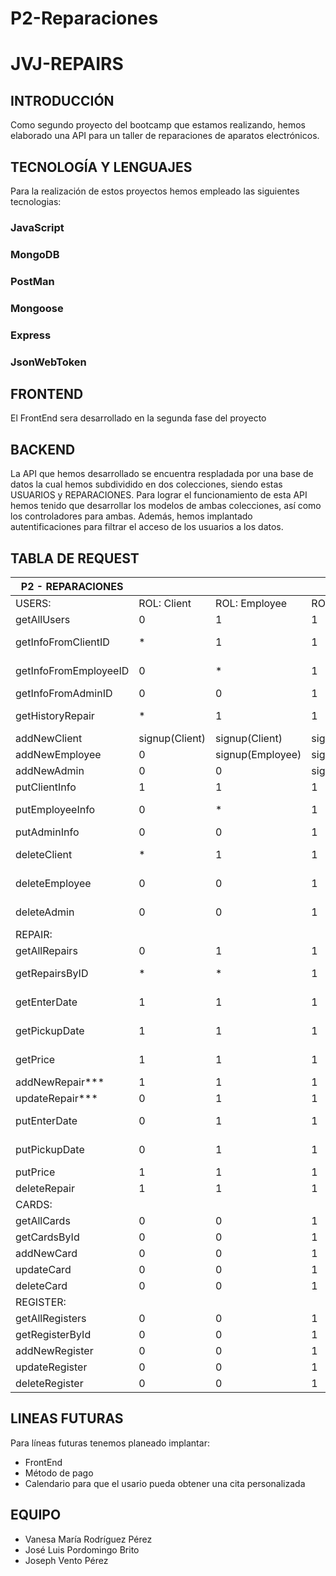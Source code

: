 # P2-Reparaciones

# JVJ-REPAIRS

## INTRODUCCIÓN

Como segundo proyecto del bootcamp que estamos realizando, hemos elaborado una API para un taller de reparaciones de aparatos electrónicos.


## TECNOLOGÍA Y LENGUAJES

Para la realización de estos proyectos hemos empleado las siguientes tecnologias: 

### JavaScript
### MongoDB
### PostMan
### Mongoose
### Express
### JsonWebToken

## FRONTEND

El FrontEnd sera desarrollado en la segunda fase del proyecto 


## BACKEND

La API que hemos desarrollado se encuentra respladada por una base de datos la cual hemos subdividido en dos colecciones, siendo estas USUARIOS y REPARACIONES. 
Para lograr el funcionamiento de esta API hemos tenido que desarrollar los modelos de ambas colecciones,
así como los controladores para ambas. Además, hemos implantado autentificaciones para filtrar el acceso
de los usuarios a los datos.

## TABLA DE REQUEST

| P2 - REPARACIONES     |                |                  |                  | Comprobaciones de rol:               |                                        |
|-----------------------|----------------|------------------|------------------|--------------------------------------|----------------------------------------|
| USERS:                | ROL: Client    | ROL: Employee    | ROL: Admin       | Middleware                           | Endpoints                              |
| getAllUsers           | 0              | 1                | 1                | auth + checkRol                      | GET: /api/users/                       |
| getInfoFromClientID   | *              | 1                | 1                | auth + checkRolFirstAndIdBefore      | GET: /api/users/client/:idUser         |
| getInfoFromEmployeeID | 0              | *                | 1                | auth + checkRolFirstAdminAndIdBefore | GET: /api/users/employee/:idUser       |
| getInfoFromAdminID    | 0              | 0                | 1                | auth + checkRolAdmin                 | GET: /api/users/admin/:idUser          |
| getHistoryRepair      | *              | 1                | 1                | auth + checkRolFirstAndIdBefore      | GET: /api/users/:idUser/historyrepair  |
| addNewClient          | signup(Client) | signup(Client)   | signup(Client)   |                                      | POST: /api/users/client/               |
| addNewEmployee        | 0              | signup(Employee) | signup(Employee) |                                      | POST: /api/users/employee/             |
| addNewAdmin           | 0              | 0                | signup(Admin)    |                                      | POST: /api/users/admin/                |
| putClientInfo         | 1              | 1                | 1                | auth                                 | PUT: /api/users/client/:idUser         |
| putEmployeeInfo       | 0              | *                | 1                | auth + checkRolFirstAdminAndIdBefore | PUT: /api/users/employee/:idUser       |
| putAdminInfo          | 0              | 0                | 1                | auth + checkRolAdmin                 | PUT: /api/users/admin/:idUser          |
| deleteClient          | *              | 1                | 1                | auth + checkRolFirstAndIdBefore      | DELETE: /api/users/client/:idUser      |
| deleteEmployee        | 0              | 0                | 1                | auth + checkRolAdmin                 | DELETE: /api/users/employee/:idUser    |
| deleteAdmin           | 0              | 0                | 1                | auth + checkRolAdmin                 | DELETE: /api/users/admin/:idUser       |
| REPAIR:               |                |                  |                  |                                      |                                        |
| getAllRepairs         | 0              | 1                | 1                | auth + checkRol                      | GET: /api/repairs/                     |
| getRepairsByID        | *              | *                | 1                | auth + checkRolFirstAndIdBefore      | GET: /api/repairs/:idRepair            |
| getEnterDate          | 1              | 1                | 1                | auth + checkRolFirstAndIdBefore      | GET: /api/repairs/:idRepair/enterdate  |
| getPickupDate         | 1              | 1                | 1                | auth + checkRolFirstAndIdBefore      | GET: /api/repairs/:idRepair/pickupdate |
| getPrice              | 1              | 1                | 1                | auth + checkRolFirstAndIdBefore      | GET: /api/repairs/:idRepair/price      |
| addNewRepair***       | 1              | 1                | 1                | auth                                 | POST: /api/repairs/                    |
| updateRepair***       | 0              | 1                | 1                | auth + checkRol                      | PUT: /api/repairs/:idRepair            |
| putEnterDate          | 0              | 1                | 1                | auth + checkRol                      | PUT: /api/repairs/:idRepair/enterdate  |
| putPickupDate         | 0              | 1                | 1                | auth + checkRol                      | PUT: /api/repairs/:idRepair/pickupdate |
| putPrice              | 1              | 1                | 1                | auth + checkRol                      | PUT: /api/repairs/:idRepair/price      |
| deleteRepair          | 1              | 1                | 1                | auth                                 | DELETE: /api/repairs/:idRepair         |
| CARDS:                |                |                  |                  |                                      |                                        |
| getAllCards           | 0              | 0                | 1                | auth + checkRolAdmin                 | GET: /api/card/                        |
| getCardsById          | 0              | 0                | 1                | auth + checkRolAdmin                 | GET: /api/card/:idCard                 |
| addNewCard            | 0              | 0                | 1                | auth + checkRolAdmin                 | POST: /api/card/                       |
| updateCard            | 0              | 0                | 1                | auth + checkRolAdmin                 | PUT: /api/card/:idCard                 |
| deleteCard            | 0              | 0                | 1                | auth + checkRolAdmin                 | DELETE: /api/card/:idCard              |
| REGISTER:             |                |                  |                  |                                      |                                        |
| getAllRegisters       | 0              | 0                | 1                | auth + checkRolAdmin                 | GET: /api/register/                    |
| getRegisterById       | 0              | 0                | 1                | auth + checkRolAdmin                 | GET: /api/register/                    |
| addNewRegister        | 0              | 0                | 1                | auth + checkRolAdmin                 | POST: /api/register/                   |
| updateRegister        | 0              | 0                | 1                | auth + checkRolAdmin                 | PUT: /api/register/:idRegister         |
| deleteRegister        | 0              | 0                | 1                | auth + checkRolAdmin                 | DELETE: /api/register/:idRegister      |


## LINEAS FUTURAS

Para líneas futuras tenemos planeado implantar:

- FrontEnd
- Método de pago
- Calendario para que el usario pueda obtener una cita personalizada

## EQUIPO  

- Vanesa María Rodríguez Pérez
- José Luis Pordomingo Brito
- Joseph Vento Pérez













